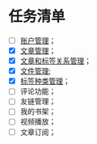 # 任务清单
- [ ] [账户管理](../src/main/java/com/cjh/note_blog/CSD/Account/README.md)；
- [x] [文章管理](../src/main/java/com/cjh/note_blog/CSD/Article/README.md)；
- [x] [文章和标签关系管理](../src/main/java/com/cjh/note_blog/CSD/ArticleTypeRela/README.md)；
- [x] [文件管理](../src/main/java/com/cjh/note_blog/CSD/File/README.md);
- [x] [标签种类管理](../src/main/java/com/cjh/note_blog/CSD/Type/README.md)；
- [ ] 评论功能；
- [ ] 友链管理；
- [ ] 我的书架；
- [ ] 视频播放；
- [ ] 文章订阅；
